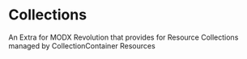Collections
===========

An Extra for MODX Revolution that provides for Resource Collections managed by CollectionContainer Resources
